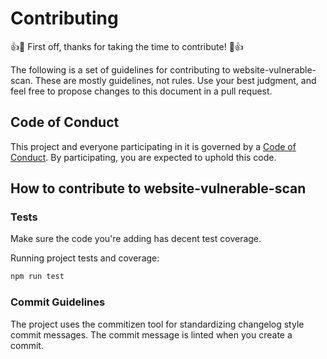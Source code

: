 # Contributing

:+1::tada: First off, thanks for taking the time to contribute! :tada::+1:

The following is a set of guidelines for contributing to website-vulnerable-scan.
These are mostly guidelines, not rules. Use your best judgment, and feel free to propose changes to this document in a pull request.

## Code of Conduct

This project and everyone participating in it is governed by a [Code of Conduct](./CODE_OF_CONDUCT.md). By participating, you are expected to uphold this code.

## How to contribute to website-vulnerable-scan

<!-- TODO -->

### Tests

Make sure the code you're adding has decent test coverage.

Running project tests and coverage:

```bash
npm run test
```

### Commit Guidelines

The project uses the commitizen tool for standardizing changelog style commit
messages. The commit message is linted when you create a commit.
